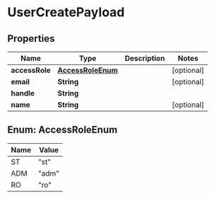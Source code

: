 

# UserCreatePayload

## Properties

Name | Type | Description | Notes
------------ | ------------- | ------------- | -------------
**accessRole** | [**AccessRoleEnum**](#AccessRoleEnum) |  |  [optional]
**email** | **String** |  |  [optional]
**handle** | **String** |  | 
**name** | **String** |  |  [optional]



## Enum: AccessRoleEnum

Name | Value
---- | -----
ST | &quot;st&quot;
ADM | &quot;adm&quot;
RO | &quot;ro&quot;




